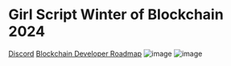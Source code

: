 # Girl Script Winter of Blockchain 2024

[Discord](https://discord.gg/ShtbWyAe6m)
[Blockchain Developer Roadmap](https://medium.com/@durgeshkumar4993/blockchain-developer-roadmap-the-full-guide-f5f614e94633)
![image](https://github.com/user-attachments/assets/bb86316f-0468-4b7f-b953-f0572517f1eb)
![image](https://github.com/user-attachments/assets/7bb621c7-e046-498f-8106-a2b6a4fb31da)
